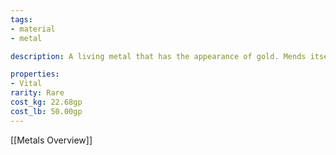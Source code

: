 ```yaml
---
tags:
- material
- metal

description: A living metal that has the appearance of gold. Mends itself when broken. Can be found in thin veins within the cave walls of Tenebris. Commonly used in the creation of tools.

properties:
- Vital
rarity: Rare 
cost_kg: 22.68gp
cost_lb: 50.00gp
---
```

[[Metals Overview]]